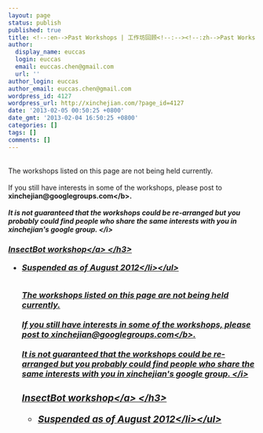 ```yaml
---
layout: page
status: publish
published: true
title: <!--:en-->Past Workshops | 工作坊回顾<!--:--><!--:zh-->Past Workshops | 工作坊回顾<!--:-->
author:
  display_name: euccas
  login: euccas
  email: euccas.chen@gmail.com
  url: ''
author_login: euccas
author_email: euccas.chen@gmail.com
wordpress_id: 4127
wordpress_url: http://xinchejian.com/?page_id=4127
date: '2013-02-05 00:50:25 +0800'
date_gmt: '2013-02-04 16:50:25 +0800'
categories: []
tags: []
comments: []
---
```

<p><!-- to add a page for PAST WORKSHOPS. Legacy workshops which will not be held would be put here.--></p>
<p><!--:en--><br />
The workshops listed on this page are not being held currently.<br />
<br>If you still have interests in some of the workshops, please post to <b>xinchejian@googlegroups.com<&#47;b>.<br />
<br><i>It is not guaranteed that the workshops could be re-arranged but you probably could find people who share the same interests with you in xinchejian's google group. <&#47;i></p>
<h3> <a href="http:&#47;&#47;xinchejian.com&#47;workshop&#47;insectbot-workshop&#47;">InsectBot workshop<&#47;a> <&#47;h3></p>
<ul>
<li>Suspended as of August 2012<&#47;li><&#47;ul></p>
<p><!--:--></p>
<p><!--:zh--><br />
The workshops listed on this page are not being held currently.<br />
<br>If you still have interests in some of the workshops, please post to <b>xinchejian@googlegroups.com<&#47;b>.<br />
<br><i>It is not guaranteed that the workshops could be re-arranged but you probably could find people who share the same interests with you in xinchejian's google group. <&#47;i></p>
<h3> <a href="http:&#47;&#47;xinchejian.com&#47;workshop&#47;insectbot-workshop&#47;">InsectBot workshop<&#47;a> <&#47;h3></p>
<ul>
<li>Suspended as of August 2012<&#47;li><&#47;ul></p>
<p><!--:--></p>
